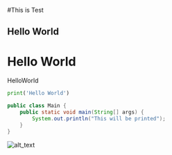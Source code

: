 
#This is Test

## Hello World

# Hello World

HelloWorld

```python
print('Hello World')
```

```java
public class Main {
    public static void main(String[] args) {
        System.out.println("This will be printed");
    }
}
```

![alt_text](https://www.ntaskmanager.com/wp-content/uploads/2020/02/Work-Smarter-Not-Harder.png)
